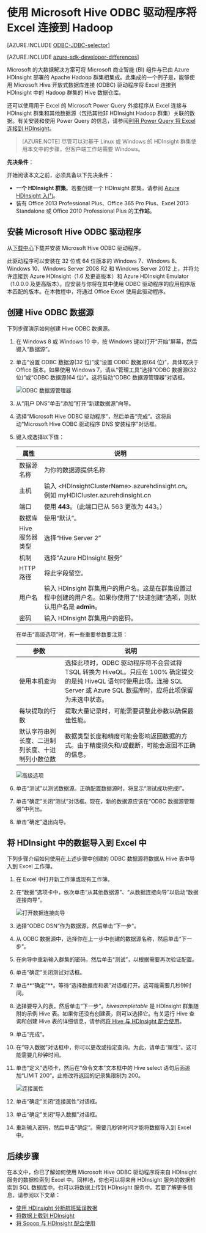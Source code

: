 <properties
    pageTitle="使用 Hive ODBC 驱动程序将 Excel 连接到 Hadoop | Azure"
    description="了解如何设置和使用针对 Excel 的 Microsoft Hive ODBC 驱动程序以在 HDInsight 群集中查询数据。"
    services="hdinsight"
    documentationcenter=""
    author="mumian"
    manager="jhubbard"
    tags="azure-portal"
    editor="cgronlun" />
<tags
    ms.assetid="a7665a14-0211-4521-b3e7-3b26e8029cc0"
    ms.service="hdinsight"
    ms.devlang="na"
    ms.topic="article"
    ms.tgt_pltfrm="na"
    ms.workload="big-data"
    ms.date="10/19/2016"
    wacn.date="01/25/2017"
    ms.author="jgao" />  


# 使用 Microsoft Hive ODBC 驱动程序将 Excel 连接到 Hadoop
[AZURE.INCLUDE [ODBC-JDBC-selector](../../includes/hdinsight-selector-odbc-jdbc.md)]

[AZURE.INCLUDE [azure-sdk-developer-differences](../../includes/azure-sdk-developer-differences.md)]

Microsoft 的大数据解决方案可将 Microsoft 商业智能 (BI) 组件与已由 Azure HDInsight 部署的 Apache Hadoop 群集相集成。此集成的一个例子是，能够使用 Microsoft Hive 开放式数据库连接 (ODBC) 驱动程序将 Excel 连接到 HDInsight 中的 Hadoop 群集的 Hive 数据仓库。

还可以使用用于 Excel 的 Microsoft Power Query 外接程序从 Excel 连接与 HDInsight 群集和其他数据源（包括其他非 HDInsight Hadoop 群集）关联的数据。有关安装和使用 Power Query 的信息，请参阅[利用 Power Query 将 Excel 连接到 HDInsight][hdinsight-power-query]。

> [AZURE.NOTE]
尽管可以对基于 Linux 或 Windows 的 HDInsight 群集使用本文中的步骤，但客户端工作站需要 Windows。
> 
> 

**先决条件**：

开始阅读本文之前，必须具备以下先决条件：

* **一个 HDInsight 群集**。若要创建一个 HDInsight 群集，请参阅 [Azure HDInsight 入门][hdinsight-get-started]。
* 装有 Office 2013 Professional Plus、Office 365 Pro Plus、Excel 2013 Standalone 或 Office 2010 Professional Plus 的**工作站**。

## <a id="InstallHiveODBCDriver"></a> 安装 Microsoft Hive ODBC 驱动程序
从[下载中心][hive-odbc-driver-download]下载并安装 Microsoft Hive ODBC 驱动程序。

此驱动程序可以安装在 32 位或 64 位版本的 Windows 7、Windows 8、Windows 10、Windows Server 2008 R2 和 Windows Server 2012 上，并将允许连接到 Azure HDInsight（1.6 及更高版本）和 Azure HDInsight Emulator（1.0.0.0 及更高版本）。应安装与你将在其中使用 ODBC 驱动程序的应用程序版本匹配的版本。在本教程中，将通过 Office Excel 使用此驱动程序。

## <a id="CreateHiveODBCDataSource"></a> 创建 Hive ODBC 数据源
下列步骤演示如何创建 Hive ODBC 数据源。

1. 在 Windows 8 或 Windows 10 中，按 Windows 键以打开“开始”屏幕，然后键入“数据源”。
2. 单击“设置 ODBC 数据源(32 位)”或“设置 ODBC 数据源(64 位)”，具体取决于 Office 版本。如果使用 Windows 7，请从“管理工具”选择“ODBC 数据源(32 位)”或“ODBC 数据源(64 位)”。这将启动“ODBC 数据源管理器”对话框。
   
    ![ODBC 数据源管理器][img-hdi-simbahiveodbc-datasource-admin]  

3. 从“用户 DNS”单击“添加”打开“新建数据源”向导。
4. 选择“Microsoft Hive ODBC 驱动程序”，然后单击“完成”。这将启动“Microsoft Hive ODBC 驱动程序 DNS 安装程序”对话框。
5. 键入或选择以下值：
   
    | 属性 | 说明 |
    | --- | --- |
    | 数据源名称 |为你的数据源提供名称 |
    | 主机 |输入 &lt;HDInsightClusterName>.azurehdinsight.cn。例如 myHDICluster.azurehdinsight.cn |
    | 端口 |使用 <strong>443</strong>。（此端口已从 563 更改为 443。） |
    | 数据库 |使用“默认”。<strong></strong> |
    | Hive 服务器类型 |选择“Hive Server 2”<strong></strong> |
    | 机制 |选择“Azure HDInsight 服务”<strong></strong> |
    | HTTP 路径 |将此字段留空。 |
    | 用户名 |输入 HDInsight 群集用户的用户名。这是在群集设置过程中创建的用户名。如果你使用了“快速创建”选项，则默认用户名是 <strong>admin</strong>。 |
    | 密码 |输入 HDInsight 群集用户的密码。 |
   
    在单击“高级选项”时，有一些重要参数要注意：
   
    | 参数 | 说明 |
    | --- | --- |
    | 使用本机查询 |选择此项时，ODBC 驱动程序将不会尝试将 TSQL 转换为 HiveQL。只应在 100% 确定提交的是纯 HiveQL 语句时使用此项。连接 SQL Server 或 Azure SQL 数据库时，应将此项保留为未选中状态。 |
    | 每块提取的行数 |提取大量记录时，可能需要调整此参数以确保最佳性能。 |
    | 默认字符串列长度、二进制列长度、十进制列小数位数 |数据类型长度和精度可能会影响返回数据的方式。由于精度损失和/或截断，可能会返回不正确的信息。 |

    ![高级选项][img-HiveOdbc-DataSource-AdvancedOptions]  

1. 单击“测试”以测试数据源。正确配置数据源时，将显示“测试成功完成!”。
2. 单击“确定”关闭“测试”对话框。现在，新的数据源应该在“ODBC 数据源管理器”中列出。
3. 单击“确定”退出向导。

## <a id="ImportData"></a> 将 HDInsight 中的数据导入到 Excel 中
下列步骤介绍如何使用在上述步骤中创建的 ODBC 数据源将数据从 Hive 表中导入到 Excel 工作簿。

1. 在 Excel 中打开新工作簿或现有工作簿。
2. 在“数据”选项卡中，依次单击“从其他数据源”、“从数据连接向导”以启动“数据连接向导”。
   
    ![打开数据连接向导][img-hdi-simbahiveodbc.excel.dataconnection]  

3. 选择“ODBC DSN”作为数据源，然后单击“下一步”。
4. 从 ODBC 数据源中，选择你在上一步中创建的数据源名称，然后单击“下一步”。
5. 在向导中重新输入群集的密码，然后单击“测试”，以根据需要再次验证配置。
6. 单击“确定”关闭测试对话框。
7. 单击**“确定”**。等待“选择数据库和表”对话框打开。这可能需要几秒钟时间。
8. 选择要导入的表，然后单击“下一步”。*hivesampletable* 是 HDInsight 群集随附的示例 Hive 表。如果你还没有创建表，则可以选择它。有关运行 Hive 查询和创建 Hive 表的详细信息，请参阅[将 Hive 与 HDInsight 配合使用][hdinsight-use-hive]。
9. 单击“完成”。
10. 在“导入数据”对话框中，你可以更改或指定查询。为此，请单击“属性”。这可能需要几秒钟时间。
11. 单击“定义”选项卡，然后在“命令文本”文本框中的 Hive select 语句后面追加“LIMIT 200”。此修改将返回的记录集限制为 200。
    
    ![连接属性][img-hdi-simbahiveodbc-excel-connectionproperties]  

12. 单击“确定”关闭“连接属性”对话框。
13. 单击“确定”关闭“导入数据”对话框。
14. 重新输入密码，然后单击“确定”。需要几秒钟时间才能将数据导入到 Excel 中。

## <a id="nextsteps"></a>后续步骤
在本文中，你已了解如何使用 Microsoft Hive ODBC 驱动程序将来自 HDInsight 服务的数据检索到 Excel 中。同样地，你也可以将来自 HDInsight 服务的数据检索到 SQL 数据库中。也可以将数据上传到 HDInsight 服务中。若要了解更多信息，请参阅以下文章：

* [使用 HDInsight 分析航班延误数据][hdinsight-analyze-flight-data]
* [将数据上载到 HDInsight][hdinsight-upload-data]
* [将 Sqoop 与 HDInsight 配合使用][hdinsight-use-sqoop]

[hdinsight-use-sqoop]: /documentation/articles/hdinsight-use-sqoop/
[hdinsight-analyze-flight-data]: /documentation/articles/hdinsight-analyze-flight-delay-data/
[hdinsight-use-hive]: /documentation/articles/hdinsight-use-hive/
[hdinsight-upload-data]: /documentation/articles/hdinsight-upload-data/
[hdinsight-power-query]: /documentation/articles/hdinsight-connect-excel-power-query/
[hdinsight-get-started]: /documentation/articles/hdinsight-hadoop-tutorial-get-started-windows/

[hive-odbc-driver-download]: http://go.microsoft.com/fwlink/?LinkID=286698

[img-hdi-simbahiveodbc-datasource-admin]: ./media/hdinsight-connect-excel-hive-ODBC-driver/HDI.SimbaHiveOdbc.DataSourceAdmin1.png
[img-HiveOdbc-DataSource-AdvancedOptions]: ./media/hdinsight-connect-excel-hive-ODBC-driver/HDI.HiveOdbc.DataSource.AdvancedOptions1.png
[img-hdi-simbahiveodbc-excel-connectionproperties]: ./media/hdinsight-connect-excel-hive-ODBC-driver/HDI.SimbaHiveODBC.Excel.ConnectionProperties1.png
[img-hdi-simbahiveodbc.excel.dataconnection]: ./media/hdinsight-connect-excel-hive-ODBC-driver/HDI.SimbaHiveOdbc.Excel.DataConnection1.png

<!---HONumber=Mooncake_0120_2017-->
<!--Update_Description: update meta properties & wording update-->